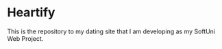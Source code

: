 # Heartify
This is the repository to my dating site that I am developing as my SoftUni Web Project.

